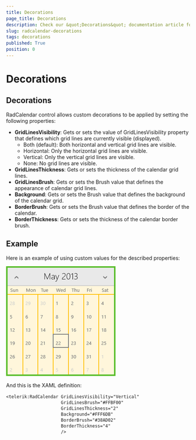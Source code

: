 ```yaml
---
title: Decorations
page_title: Decorations
description: Check our &quot;Decorations&quot; documentation article for RadCalendar for UWP control.
slug: radcalendar-decorations
tags: decorations
published: True
position: 0
---
```


# Decorations

## Decorations

RadCalendar control allows custom decorations to be applied by setting the following properties:

* **GridLinesVisibility**: Gets or sets the value of GridLinesVisibility property that defines which grid lines are currently visible (displayed).
	* Both (default): Both horizontal and vertical grid lines are visible.
	* Horizontal: Only the horizontal grid lines are visible.
	* Vertical: Only the vertical grid lines are visible.
	* None: No grid lines are visible.
* **GridLinesThickness**: Gets or sets the thickness of the calendar grid lines.
* **GridLinesBrush**: Gets or sets the Brush value that defines the appearance of calendar grid lines.
* **Background**: Gets or sets the Brush value that defines the background of the calendar grid.
* **BorderBrush**: Gets or sets the Brush value that defines the border of the calendar.
* **BorderThickness**: Gets or sets the thickness of the calendar border brush.

## Example

Here is an example of using custom values for the described properties:

![Calendar-Decorations](images/Calendar-Decorations.png)

And this is the XAML definition:

	<telerik:RadCalendar GridLinesVisibility="Vertical" 
	                     GridLinesBrush="#FFBF00"
	                     GridLinesThickness="2" 
	                     Background="#FFF6DB"
	                     BorderBrush="#38AD02"
	                     BorderThickness="4"                            
	                     />